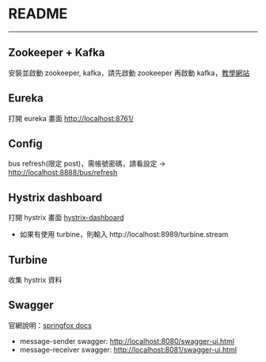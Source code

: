 # README #

---

## Zookeeper + Kafka ##

安裝並啟動 zookeeper, kafka，請先啟動 zookeeper 再啟動 kafka，[教學網站](https://blog.yowko.com/2017/03/windows-os-apache-kafka.html)

## Eureka ##

打開 eureka 畫面 [http://localhost:8761/](http://localhost:8761/)

## Config ##

bus refresh(限定 post)，需帳號密碼，請看設定 -> [http://localhost:8888/bus/refresh](http://localhost:8888/bus/refresh)

## Hystrix dashboard ##

打開 hystrix 畫面 [hystrix-dashboard](http://localhost:7777/hystrix)
* 如果有使用 turbine，則輸入 http://localhost:8989/turbine.stream

## Turbine ##

收集 hystrix 資料

## Swagger ##

官網說明：[springfox docs](https://springfox.github.io/springfox/docs/current/)
* message-sender swagger: [http://localhost:8080/swagger-ui.html](http://localhost:8080/swagger-ui.html)
* message-receiver swagger: [http://localhost:8081/swagger-ui.html](http://localhost:8081/swagger-ui.html)
